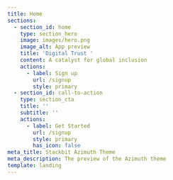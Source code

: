 ```yaml
---
title: Home
sections:
  - section_id: home
    type: section_hero
    image: images/hero.png
    image_alt: App preview
    title: 'Digital Trust '
    content: A catalyst for global inclusion
    actions:
      - label: Sign up
        url: /signup
        style: primary
  - section_id: call-to-action
    type: section_cta
    title: ''
    subtitle: ''
    actions:
      - label: Get Started
        url: /signup
        style: primary
        has_icon: false
meta_title: Stackbit Azimuth Theme
meta_description: The preview of the Azimuth theme
template: landing
---
```

